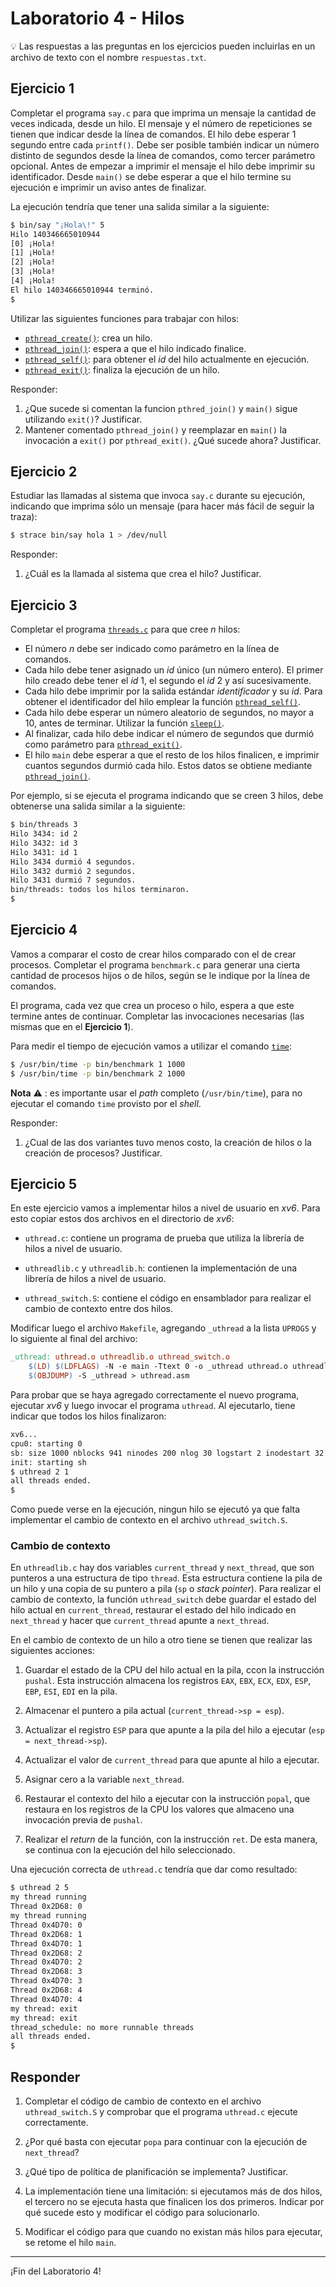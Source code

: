 # Laboratorio 4 - Hilos

:bulb: Las respuestas a las preguntas en los ejercicios pueden incluirlas en un archivo de texto con el nombre `respuestas.txt`.

## Ejercicio 1

Completar el programa `say.c` para que imprima un mensaje la cantidad de veces indicada, desde un hilo. El mensaje y el número de repeticiones se tienen que indicar desde la línea de comandos. El hilo debe esperar 1 segundo entre cada `printf()`. Debe ser posible también indicar un número distinto de segundos desde la línea de comandos, como tercer parámetro opcional. Antes de empezar a imprimir el mensaje el hilo debe imprimir su identificador. Desde `main()` se debe esperar a que el hilo termine su ejecución e imprimir un aviso antes de finalizar.

La ejecución tendría que tener una salida similar a la siguiente:

```sh
$ bin/say "¡Hola\!" 5
Hilo 140346665010944
[0] ¡Hola!
[1] ¡Hola!
[2] ¡Hola!
[3] ¡Hola!
[4] ¡Hola!
El hilo 140346665010944 terminó.
$
```

Utilizar las siguientes funciones para trabajar con hilos:

* [`pthread_create()`](http://man7.org/linux/man-pages/man3/pthread_create.3.html): crea un hilo.
* [`pthread_join()`](http://man7.org/linux/man-pages/man3/pthread_join.3.html): espera a que el hilo indicado finalice.
* [`pthread_self()`](http://man7.org/linux/man-pages/man3/pthread_self.3.html): para obtener el _id_ del hilo actualmente en ejecución.
* [`pthread_exit()`](http://man7.org/linux/man-pages/man3/pthread_exit.3.html): finaliza la ejecución de un hilo.

Responder:

1. ¿Que sucede si comentan la funcion `pthred_join()` y `main()` sigue utilizando `exit()`? Justificar.
2. Mantener comentado `pthread_join()` y reemplazar en `main()` la invocación a `exit()` por `pthread_exit()`. ¿Qué sucede ahora? Justificar.

## Ejercicio 2

Estudiar las llamadas al sistema que invoca `say.c` durante su ejecución, indicando que imprima sólo un mensaje (para hacer más fácil de seguir la traza):

```sh
$ strace bin/say hola 1 > /dev/null
```

Responder:

1. ¿Cuál es la llamada al sistema que crea el hilo? Justificar.

## Ejercicio 3

Completar el programa [`threads.c`](threads.c) para que cree *n* hilos:

* El número *n* debe ser indicado como parámetro en la línea de comandos.
* Cada hilo debe tener asignado un _id_ único (un número entero). El primer hilo creado debe tener el _id_ 1, el segundo el _id_ 2 y así sucesivamente.
* Cada hilo debe imprimir por la salida estándar *identificador* y su _id_. Para obtener el identificador del hilo emplear la función [`pthread_self()`](http://man7.org/linux/man-pages/man3/pthread_self.3.html).
* Cada hilo debe esperar un número aleatorio de segundos, no mayor a 10, antes de terminar. Utilizar la función [`sleep()`](http://man7.org/linux/man-pages/man3/sleep.3.html).
* Al finalizar, cada hilo debe indicar el número de segundos que durmió como parámetro para  [`pthread_exit()`](http://man7.org/linux/man-pages/man3/pthread_exit.3.html).
* El hilo `main` debe esperar a que el resto de los hilos finalicen, e imprimir cuantos segundos durmió cada hilo. Estos datos se obtiene mediante [`pthread_join()`](http://man7.org/linux/man-pages/man3/pthread_join.3.html).

Por ejemplo, si se ejecuta el programa indicando que se creen 3 hilos, debe obtenerse una salida similar a la siguiente:

```bash
$ bin/threads 3
Hilo 3434: id 2
Hilo 3432: id 3
Hilo 3431: id 1
Hilo 3434 durmió 4 segundos.
Hilo 3432 durmió 2 segundos.
Hilo 3431 durmió 7 segundos.
bin/threads: todos los hilos terminaron.
$
```

## Ejercicio 4

Vamos a comparar el costo de crear hilos comparado con el de crear procesos. Completar el programa `benchmark.c` para generar una cierta cantidad de procesos hijos o de hilos, según se le indique por la línea de comandos.

El programa, cada vez que crea un proceso o hilo, espera a que este termine antes de continuar. Completar las invocaciones necesarias (las mismas que en el **Ejercicio 1**).

Para medir el tiempo de ejecución vamos a utilizar el comando [`time`](http://man7.org/linux/man-pages/man1/time.1.html):

```sh
$ /usr/bin/time -p bin/benchmark 1 1000
$ /usr/bin/time -p bin/benchmark 2 1000
```

**Nota** :warning: : es importante usar el _path_ completo (`/usr/bin/time`), para no ejecutar el comando `time` provisto por el _shell_. 

Responder:

1. ¿Cual de las dos variantes tuvo menos costo, la creación de hilos o la creación de procesos? Justificar.

## Ejercicio 5

En este ejercicio vamos a implementar hilos a nivel de usuario en _xv6_. Para esto copiar estos dos archivos en el directorio de _xv6_:

* `uthread.c`: contiene un programa de prueba que utiliza la librería de hilos a nivel de usuario.

* `uthreadlib.c` y `uthreadlib.h`: contienen la implementación de una librería de hilos a nivel de usuario.

* `uthread_switch.S`: contiene el código en ensamblador para realizar el cambio de contexto entre dos hilos.

Modificar luego el archivo `Makefile`, agregando `_uthread` a la lista `UPROGS` y lo siguiente al final del archivo:

```Makefile
_uthread: uthread.o uthreadlib.o uthread_switch.o
	$(LD) $(LDFLAGS) -N -e main -Ttext 0 -o _uthread uthread.o uthreadlib.o uthread_switch.o $(ULIB)
	$(OBJDUMP) -S _uthread > uthread.asm
```

Para probar que se haya agregado correctamente el nuevo programa, ejecutar _xv6_ y luego invocar el programa `uthread`. Al ejecutarlo, tiene indicar que todos los hilos finalizaron:

```sh
xv6...
cpu0: starting 0
sb: size 1000 nblocks 941 ninodes 200 nlog 30 logstart 2 inodestart 32 bmap start 58
init: starting sh
$ uthread 2 1
all threads ended.
$
```

Como puede verse en la ejecución, ningun hilo se ejecutó ya que falta implementar el cambio de contexto en el archivo `uthread_switch.S`.

### Cambio de contexto

En `uthreadlib.c` hay dos variables `current_thread` y `next_thread`, que son punteros a una estructura de tipo `thread`. Esta estructura contiene la pila de un hilo y una copia de su puntero a pila (`sp` o _stack pointer_). Para realizar el cambio de contexto, la función `uthread_switch` debe guardar el estado del hilo actual en `current_thread`, restaurar el estado del hilo indicado en `next_thread` y hacer que `current_thread` apunte a `next_thread`.

En el cambio de contexto de un hilo a otro tiene se tienen que realizar las siguientes acciones:

1. Guardar el estado de la CPU del hilo actual en la pila, ccon la instrucción `pushal`. Esta instrucción almacena los registros `EAX`, `EBX`, `ECX`, `EDX`, `ESP`, `EBP`, `ESI`, `EDI` en la pila.

2. Almacenar el puntero a pila actual (`current_thread->sp = esp`).

3. Actualizar el registro `ESP` para que apunte a la pila del hilo a ejecutar (`esp = next_thread->sp`).

4. Actualizar el valor de `current_thread` para que apunte al hilo a ejecutar.

5. Asignar cero a la variable `next_thread`.

6. Restaurar el contexto del hilo a ejecutar con la instrucción `popal`, que restaura en los registros de la CPU los valores que almaceno una invocación previa de `pushal`.

7. Realizar el _return_ de la función, con la instrucción `ret`. De esta manera, se continua con la ejecución del hilo seleccionado.

Una ejecución correcta de `uthread.c` tendría que dar como resultado:

```bash
$ uthread 2 5
my thread running
Thread 0x2D68: 0
my thread running
Thread 0x4D70: 0
Thread 0x2D68: 1
Thread 0x4D70: 1
Thread 0x2D68: 2
Thread 0x4D70: 2
Thread 0x2D68: 3
Thread 0x4D70: 3
Thread 0x2D68: 4
Thread 0x4D70: 4
my thread: exit
my thread: exit
thread_schedule: no more runnable threads
all threads ended.
$
```

## Responder

1. Completar el código de cambio de contexto en el archivo `uthread_switch.S` y comprobar que el programa `uthread.c` ejecute correctamente.

2. ¿Por qué basta con ejecutar `popa` para continuar con la ejecución de `next_thread`?

3. ¿Qué tipo de política de planificación se implementa? Justificar.

4. La implementación tiene una limitación: si ejecutamos más de dos hilos, el tercero no se ejecuta hasta que finalicen los dos primeros. Indicar por qué sucede esto y modificar el código para solucionarlo.

5. Modificar el código para que cuando no existan más hilos para ejecutar, se retome el hilo `main`.

---

¡Fin del Laboratorio 4!
